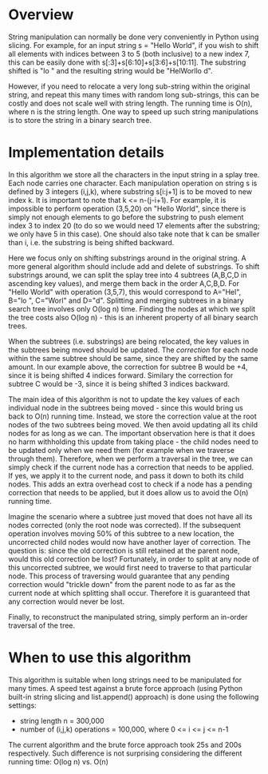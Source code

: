 # Overview
String manipulation can normally be done very conveniently in Python using slicing. For example, for an input string s = "Hello World", if you wish to shift all elements with indices between 3 to 5 (both inclusive) to a new index 7, this can be easily done with s[:3]+s[6:10]+s[3:6]+s[10:11]. The substring shifted is "lo " and the resulting string would be "HelWorllo d".   

However, if you need to relocate a very long sub-string within the original string, and repeat this many times with random long sub-strings, this can be costly and does not scale well with string length. The running time is O(n), where n is the string length.
One way to speed up such string manipulations is to store the string in a binary search tree.

# Implementation details
In this algorithm we store all the characters in the input string in a splay tree. Each node carries one character. Each manipulation operation on string s is defined by 3 integers (i,j,k), where substring s[i:j+1] is to be moved to new index k. It is important to note that k <= n-(j-i+1). For example, it is impossible to perform operation (3,5,20) on "Hello World", since there is simply not enough elements to go before the substring to push element index 3 to index 20 (to do so we would need 17 elements after the substring; we only have 5 in this case). One should also take note that k can be smaller than i, i.e. the substring is being shifted backward.  

Here we focus only on shifting substrings around in the original string. A more general algorithm should include add and delete of substrings. To shift substrings around, we can split the splay tree into 4 subtrees (A,B,C,D in ascending key values), and merge them back in the order A,C,B,D. For "Hello World" with operation (3,5,7), this would correspond to A="Hel", B="lo ", C="Worl" and D="d". Splitting and merging subtrees in a binary search tree involves only O(log n) time. Finding the nodes at which we split the tree costs also O(log n) - this is an inherent property of all binary search trees. 

When the subtrees (i.e. substrings) are being relocated, the key values in the subtrees being moved should be updated. The *correction* for each node within the same subtree should be same, since they are shifted by the same amount. In our example above, the correction for subtree B would be +4, since it is being shifted 4 indices forward. Similary the correction for subtree C would be -3, since it is being shifted 3 indices backward.

The main idea of this algorithm is not to update the key values of each individual node in the subtrees being moved - since this would bring us back to O(n) running time. Instead, we store the correction value at the root nodes of the two subtrees being moved. We then avoid updating all its child nodes for as long as we can. The important observation here is that it does no harm withholding this update from taking place - the child nodes need to be updated only when we need them (for example when we traverse through them). Therefore, when we perform a traversal in the tree, we can simply check if the current node has a correction that needs to be applied. If yes, we apply it to the current node, and pass it down to both its child nodes. This adds an extra overhead cost to check if a node has a pending correction that needs to be applied, but it does allow us to avoid the O(n) running time.

Imagine the scenario where a subtree just moved that does not have all its nodes corrected (only the root node was corrected). If the subsequent operation involves moving 50% of this subtree to a new location, the uncorrected child nodes would now have another layer of correction. The question is: since the old correction is still retained at the parent node, would this old correction be lost? Fortunately, in order to split at any node of this uncorrected subtree, we would first need to traverse to that particular node. This process of traversing would guarantee that any pending correction would "trickle down" from the parent node to as far as the current node at which splitting shall occur. Therefore it is guaranteed that any correction would never be lost.

Finally, to reconstruct the manipulated string, simply perform an in-order traversal of the tree.

# When to use this algorithm
This algorithm is suitable when long strings need to be manipulated for many times. A speed test against a brute force approach (using Python built-in string slicing and list.append() approach) is done using the following settings:
- string length n = 300,000 
- number of (i,j,k) operations = 100,000, where 0 <= i <= j <= n-1

The current algorithm and the brute force approach took 25s and 200s respectively. Such difference is not surprising considering the different running time: O(log n) vs. O(n)
